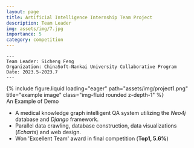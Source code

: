 ```yaml
---
layout: page
title: Artificial Intelligence Internship Team Project
description: Team Leader
img: assets/img/7.jpg
importance: 5
category: competition
---
```


    ---
    Team Leader: Sicheng Feng
    Organization: ChinaSoft-Nankai University Collaborative Program
    Date: 2023.5-2023.7
    ---

<div class="row">
    <div class="col-sm mt-3 mt-md-0">
        {% include figure.liquid loading="eager" path="assets/img/project1.png" title="example image" class="img-fluid rounded z-depth-1" %}
    </div>
</div>
<div class="caption">
    An Example of Demo
</div>

- A medical knowledge graph intelligent QA system utilizing the *Neo4j* database and *Django* framework.
- Parallel data crawling, database construction, data visualizations (*Echarts*) and web design.
- Won 'Excellent Team' award in final competition (**Top1, 5.6%**)
